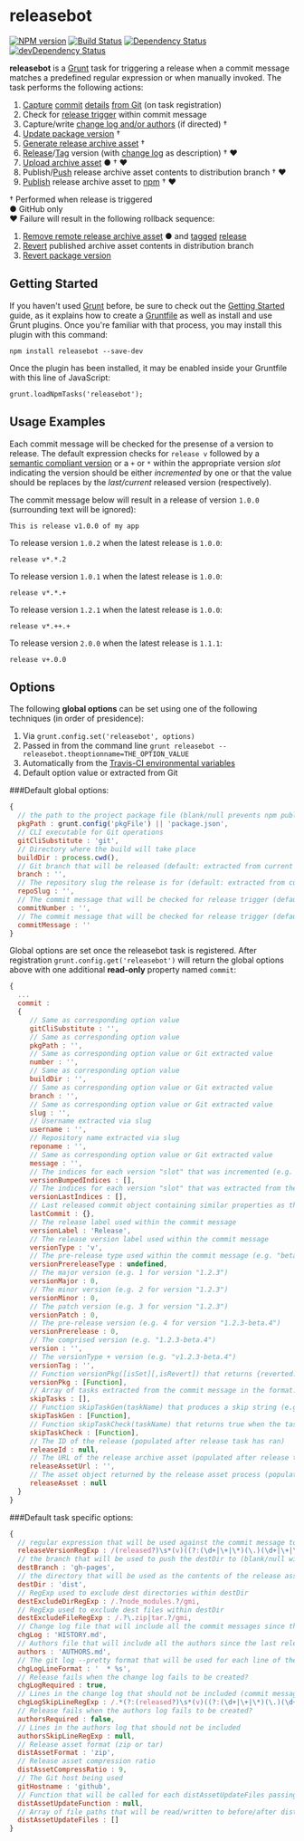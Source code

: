 # releasebot
[![NPM version](https://badge.fury.io/js/releasebot.png)](http://badge.fury.io/js/releasebot) [![Build Status](https://travis-ci.org/ugate/releasebot.png?branch=master)](https://travis-ci.org/ugate/releasebot) [![Dependency Status](https://david-dm.org/ugate/releasebot.png)](https://david-dm.org/ugate/releasebot) [![devDependency Status](https://david-dm.org/ugate/releasebot/dev-status.png)](https://david-dm.org/ugate/releasebot#info=devDependencies)

**releasebot** is a [Grunt](http://gruntjs.com/) task for triggering a release when a commit message matches a predefined regular expression or when manually invoked. The task performs the following actions:

1. [Capture](https://www.kernel.org/pub/software/scm/git/docs/git-rev-parse.html) [commit](https://www.kernel.org/pub/software/scm/git/docs/git-show.html) [details](https://www.kernel.org/pub/software/scm/git/docs/git-remote.html) [from Git](https://www.kernel.org/pub/software/scm/git/docs/git-describe.html) (on task registration)
2. Check for <a href="#default-task-specific-options">release trigger</a> within commit message
3. Capture/write [change log and/or authors](https://www.kernel.org/pub/software/scm/git/docs/git-log.html) (if directed) &dagger;
4. [Update package version](https://www.npmjs.org/doc/cli/npm-update.html) &dagger;
5. [Generate release archive asset](https://www.kernel.org/pub/software/scm/git/docs/git-archive.html) &dagger;
6. [Release](http://developer.github.com/v3/repos/releases/#create-a-release)/[Tag](https://www.kernel.org/pub/software/scm/git/docs/git-tag.html) version (with [change log](https://www.kernel.org/pub/software/scm/git/docs/git-log.html) as description) &dagger; &hearts;
7. [Upload archive asset](http://developer.github.com/v3/repos/releases/#upload-a-release-asset) &#9679; &dagger; &hearts;
8. Publish/[Push](https://www.kernel.org/pub/software/scm/git/docs/git-push.html) release archive asset contents to distribution branch &dagger; &hearts;
9. [Publish](https://www.npmjs.org/doc/cli/npm-publish.html) release archive asset to <a href="https://www.npmjs.org/">npm</a> &dagger; &hearts;

&dagger; Performed when release is triggered <br/>
&#9679; GitHub only <br/>
&hearts; Failure will result in the following rollback sequence:

1. [Remove remote release archive asset](http://developer.github.com/v3/repos/releases/#delete-a-release-asset) &#9679; and [tagged](https://www.kernel.org/pub/software/scm/git/docs/git-push.html) [release](http://developer.github.com/v3/repos/releases/#delete-a-release)
2. [Revert](https://www.kernel.org/pub/software/scm/git/docs/git-revert.html) published archive asset contents in distribution branch
3. [Revert package version](https://www.npmjs.org/doc/cli/npm-update.html)

## Getting Started
If you haven't used [Grunt](http://gruntjs.com/) before, be sure to check out the [Getting Started](http://gruntjs.com/getting-started) guide, as it explains how to create a [Gruntfile](http://gruntjs.com/sample-gruntfile) as well as install and use Grunt plugins. Once you're familiar with that process, you may install this plugin with this command:

```shell
npm install releasebot --save-dev
```

Once the plugin has been installed, it may be enabled inside your Gruntfile with this line of JavaScript:

```shell
grunt.loadNpmTasks('releasebot');
```

## Usage Examples

Each commit message will be checked for the presense of a version to release. The default expression checks for `release v` followed by a <a href="http://semver.org/">semantic compliant version</a> or a `+` or `*` within the appropriate version *slot* indicating the version should be either *incremented* by one or that the value should be replaces by the *last/current* released version (respectively).

The commit message below will result in a release of version `1.0.0` (surrounding text will be ignored):
```shell
This is release v1.0.0 of my app
```

To release version `1.0.2` when the latest release is `1.0.0`:
```shell
release v*.*.2
```

To release version `1.0.1` when the latest release is `1.0.0`:
```shell
release v*.*.+
```

To release version `1.2.1` when the latest release is `1.0.0`:
```shell
release v*.++.+
```

To release version `2.0.0` when the latest release is `1.1.1`:
```shell
release v+.0.0
```

## Options

The following **global options** can be set using one of the following techniques (in order of presidence):

1. Via `grunt.config.set('releasebot', options)`
2. Passed in from the command line `grunt releasebot --releasebot.theoptionname=THE_OPTION_VALUE`
3. Automatically from the <a href="http://docs.travis-ci.com/user/ci-environment/#Environment-variables">Travis-CI environmental variables</a>
4. Default option value or extracted from Git

###Default global options:

```JavaScript
{
  // the path to the project package file (blank/null prevents npm publish)
  pkgPath : grunt.config('pkgFile') || 'package.json',
  // CLI executable for Git operations
  gitCliSubstitute : 'git',
  // Directory where the build will take place
  buildDir : process.cwd(),
  // Git branch that will be released (default: extracted from current checkout)
  branch : '',
  // The repository slug the release is for (default: extracted from current checkout)
  repoSlug : '',
  // The commit message that will be checked for release trigger (default: extracted from last commit)
  commitNumber : '',
  // The commit message that will be checked for release trigger (default: extracted from last commit)
  commitMessage : ''
}
```

Global options are set once the releasebot task is registered. After registration `grunt.config.get('releasebot')` will return the global options above with one additional **read-only** property named `commit`:

```JavaScript
{
  ...
  commit :
  {
     // Same as corresponding option value
     gitCliSubstitute : '',
     // Same as corresponding option value
     pkgPath : '',
     // Same as corresponding option value or Git extracted value
     number : '',
     // Same as corresponding option value
     buildDir : '',
     // Same as corresponding option value or Git extracted value
     branch : '',
     // Same as corresponding option value or Git extracted value
     slug : '',
     // Username extracted via slug
     username : '',
     // Repository name extracted via slug
     reponame : '',
     // Same as corresponding option value or Git extracted value
     message : '',
     // The indices for each version "slot" that was incremented (e.g. 0.0.1 to 0.1.2 would contain [1,2])
     versionBumpedIndices : [],
     // The indices for each version "slot" that was extracted from the last release
     versionLastIndices : [],
     // Last released commit object containing similar properties as the current commit
     lastCommit : {},
     // The release label used within the commit message
     versionLabel : 'Release',
     // The release version label used within the commit message
     versionType : 'v',
     // The pre-release type used within the commit message (e.g. "beta" for version "1.0.0-beta.1")
     versionPrereleaseType : undefined,
     // The major version (e.g. 1 for version "1.2.3")
     versionMajor : 0,
     // The minor version (e.g. 2 for version "1.2.3")
     versionMinor : 0,
     // The patch version (e.g. 3 for version "1.2.3")
     versionPatch : 0,
     // The pre-release version (e.g. 4 for version "1.2.3-beta.4")
     versionPrerelease : 0,
     // The comprised version (e.g. "1.2.3-beta.4")
     version : '',
     // The versionType + version (e.g. "v1.2.3-beta.4")
     versionTag : '',
     // Function versionPkg([isSet][,isRevert]) that returns {reverted: Boolean, updated: Boolean, pkg: Object} with the pkgPath JSON contents
     versionPkg : [Function],
     // Array of tasks extracted from the commit message in the format: "[skip SOME_TASK]" 
     skipTasks : [],
     // Function skipTaskGen(taskName) that produces a skip string (e.g. skipTaskGen("clean") produces "[skip clean]")
     skipTaskGen : [Function],
     // Function skipTaskCheck(taskName) that returns true when the task is in the skipTasks
     skipTaskCheck : [Function],
     // The ID of the release (populated after release task has ran)
     releaseId : null,
     // The URL of the release archive asset (populated after release task has ran)
     releaseAssetUrl : '',
     // The asset object returned by the release asset process (populated after release task has ran)
     releaseAsset : null
  }
}
```

###Default task specific options:

```JavaScript
{
  // regular expression that will be used against the commit message to determine if a release needs to be made
  releaseVersionRegExp : /(released?)\s*(v)((?:(\d+|\+|\*)(\.)(\d+|\+|\*)(\.)(\d+|\+|\*)(?:(-)(alpha|beta|rc?)(?:(\.)?(\d+|\+|\*))?)?))/mi,
  // the branch that will be used to push the destDir to (blank/null will skip the dest push)
  destBranch : 'gh-pages',
  // the directory that will be used as the contents of the release asset and will be pushed to the destBranch
  destDir : 'dist',
  // RegExp used to exclude dest directories within destDir
  destExcludeDirRegExp : /.?node_modules.?/gmi,
  // RegExp used to exclude dest files within destDir
  destExcludeFileRegExp : /.?\.zip|tar.?/gmi,
  // Change log file that will include all the commit messages since the last release (blank/null will prevent change log creation)
  chgLog : 'HISTORY.md',
  // Authors file that will include all the authors since the last release (blank/null prevents authors creation)
  authors : 'AUTHORS.md',
  // The git log --pretty format that will be used for each line of the change log
  chgLogLineFormat : '  * %s',
  // Release fails when the change log fails to be created?
  chgLogRequired : true,
  // Lines in the change log that should not be included (commit messages with "[skip CHANGELOG]" within it's contents will be excluded by default)
  chgLogSkipLineRegExp : /.*(?:(released?)\s*(v)((?:(\d+|\+|\*)(\.)(\d+|\+|\*)(\.)(\d+|\+|\*)(?:(-)(alpha|beta|rc?)(?:(\.)?(\d+|\+|\*))?)?)))|(\[skip\s*CHANGELOG\]).*\r?\n'/mi,
  // Release fails when the authors log fails to be created?
  authorsRequired : false,
  // Lines in the authors log that should not be included
  authorsSkipLineRegExp : null,
  // Release asset format (zip or tar)
  distAssetFormat : 'zip',
  // Release asset compression ratio
  distAssetCompressRatio : 9,
  // The Git host being used
  gitHostname : 'github',
  // Function that will be called for each distAssetUpdateFiles passing: contents, path, commit and returning customized content for the specified distribution asset that will be overwritten before the release asset is pushed
  distAssetUpdateFunction : null,
  // Array of file paths that will be read/written to before/after distAssetUpdateFunction
  distAssetUpdateFiles : []
}
```
